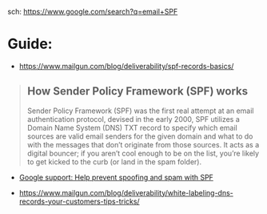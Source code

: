 sch: https://www.google.com/search?q=email+SPF

# Guide:
- https://www.mailgun.com/blog/deliverability/spf-records-basics/

>## How Sender Policy Framework (SPF) works
>Sender Policy Framework (SPF) was the first real attempt at an email authentication protocol, devised in the early 2000, SPF utilizes a Domain Name System (DNS) TXT record to specify which email sources are valid email senders for the given domain and what to do with the messages that don’t originate from those sources. It acts as a digital bouncer; if you aren’t cool enough to be on the list, you’re likely to get kicked to the curb (or land in the spam folder).


- [Google support: Help prevent spoofing and spam with SPF](https://support.google.com/a/answer/33786)


- https://www.mailgun.com/blog/deliverability/white-labeling-dns-records-your-customers-tips-tricks/
